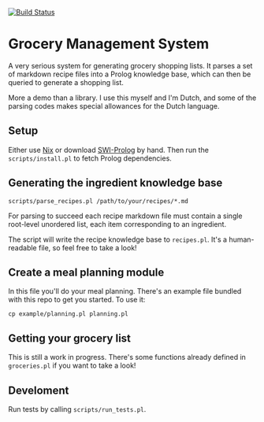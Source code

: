 [![Build Status](https://travis-ci.org/jwoudenberg/groceries.svg?branch=trunk)](https://travis-ci.org/jwoudenberg/groceries)

# Grocery Management System

A very serious system for generating grocery shopping lists. It parses a set of markdown recipe files into a Prolog knowledge base, which can then be queried to generate a shopping list.

More a demo than a library. I use this myself and I'm Dutch, and some of the parsing codes makes special allowances for the Dutch language.

## Setup

Either use [Nix][nix] or download [SWI-Prolog][swi-prolog] by hand. Then run the `scripts/install.pl` to fetch Prolog dependencies.

## Generating the ingredient knowledge base

```
scripts/parse_recipes.pl /path/to/your/recipes/*.md
```

For parsing to succeed each recipe markdown file must contain a single root-level unordered list, each item corresponding to an ingredient.

The script will write the recipe knowledge base to `recipes.pl`. It's a human-readable file, so feel free to take a look!

## Create a meal planning module

In this file you'll do your meal planning. There's an example file bundled with this repo to get you started. To use it:

```
cp example/planning.pl planning.pl
```

## Getting your grocery list

This is still a work in progress. There's some functions already defined in `groceries.pl` if you want to take a look!

## Develoment

Run tests by calling `scripts/run_tests.pl`.

[nix]: https://nixos.org/
[swi-prolog]: https://www.swi-prolog.org/Download.html
